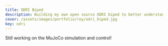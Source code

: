 ```yaml
---
title: ODRI Biped
description: Building my own open source ODRI biped to better understand bipedal robotics control from the low level hardware to the high level simulation and controls.
cover: /assets/images/portfolio/roy/odri_biped.jpg
key: odri
---
```


Still working on the MuJoCo simulation and control!

